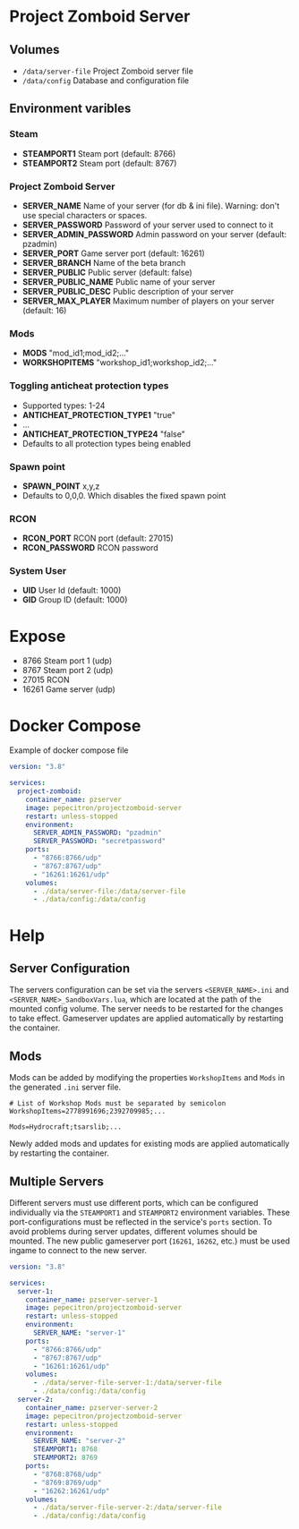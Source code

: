 # Project Zomboid Server

## Volumes

- `/data/server-file` Project Zomboid server file
- `/data/config` Database and configuration file

## Environment varibles

### Steam

- **STEAMPORT1** Steam port (default: 8766)
- **STEAMPORT2** Steam port (default: 8767)

### Project Zomboid Server

- **SERVER_NAME** Name of your server (for db & ini file). Warning: don't use special characters or spaces.
- **SERVER_PASSWORD** Password of your server used to connect to it
- **SERVER_ADMIN_PASSWORD** Admin password on your server (default: pzadmin)
- **SERVER_PORT** Game server port (default: 16261)
- **SERVER_BRANCH** Name of the beta branch
- **SERVER_PUBLIC** Public server (default: false)
- **SERVER_PUBLIC_NAME** Public name of your server
- **SERVER_PUBLIC_DESC** Public description of your server
- **SERVER_MAX_PLAYER** Maximum number of players on your server (default: 16)

### Mods

- **MODS** "mod_id1;mod_id2;..."
- **WORKSHOPITEMS** "workshop_id1;workshop_id2;..."

### Toggling anticheat protection types
- Supported types: 1-24
- **ANTICHEAT_PROTECTION_TYPE1** "true"
- ...
- **ANTICHEAT_PROTECTION_TYPE24** "false"
- Defaults to all protection types being enabled

### Spawn point

- **SPAWN_POINT** x,y,z
- Defaults to 0,0,0. Which disables the fixed spawn point

### RCON

- **RCON_PORT** RCON port (default: 27015)
- **RCON_PASSWORD** RCON password

### System User

- **UID** User Id (default: 1000)
- **GID** Group ID (default: 1000)

# Expose

- 8766 Steam port 1 (udp)
- 8767 Steam port 2 (udp)
- 27015 RCON
- 16261 Game server (udp)

# Docker Compose

Example of docker compose file

```yaml
version: "3.8"

services:
  project-zomboid:
    container_name: pzserver
    image: pepecitron/projectzomboid-server
    restart: unless-stopped
    environment:
      SERVER_ADMIN_PASSWORD: "pzadmin"
      SERVER_PASSWORD: "secretpassword"
    ports:
      - "8766:8766/udp"
      - "8767:8767/udp"
      - "16261:16261/udp"
    volumes:
      - ./data/server-file:/data/server-file
      - ./data/config:/data/config
```

# Help

## Server Configuration

The servers configuration can be set via the servers `<SERVER_NAME>.ini` and `<SERVER_NAME>_SandboxVars.lua`, which are located at the path of the mounted config volume. The server needs to be restarted for the changes to take effect. Gameserver updates are applied automatically by restarting the container.

## Mods

Mods can be added by modifying the properties `WorkshopItems` and `Mods` in the generated `.ini` server file. 
```
# List of Workshop Mods must be separated by semicolon
WorkshopItems=2778991696;2392709985;...

Mods=Hydrocraft;tsarslib;...
```
Newly added mods and updates for existing mods are applied automatically by restarting the container.

## Multiple Servers

Different servers must use different ports, which can be configured individually via the `STEAMPORT1` and `STEAMPORT2` environment variables. These port-configurations must be reflected in the service's `ports` section. To avoid problems during server updates, different volumes should be mounted. The new public gameserver port (`16261`, `16262`, etc.) must be used ingame to connect to the new server.

```yaml
version: "3.8"

services:
  server-1:
    container_name: pzserver-server-1
    image: pepecitron/projectzomboid-server
    restart: unless-stopped
    environment:
      SERVER_NAME: "server-1"
    ports:
      - "8766:8766/udp"
      - "8767:8767/udp"
      - "16261:16261/udp"
    volumes:
      - ./data/server-file-server-1:/data/server-file
      - ./data/config:/data/config
  server-2:
    container_name: pzserver-server-2
    image: pepecitron/projectzomboid-server
    restart: unless-stopped
    environment:
      SERVER_NAME: "server-2"
      STEAMPORT1: 8768
      STEAMPORT2: 8769
    ports:
      - "8768:8768/udp"
      - "8769:8769/udp"
      - "16262:16261/udp"
    volumes:
      - ./data/server-file-server-2:/data/server-file
      - ./data/config:/data/config
```